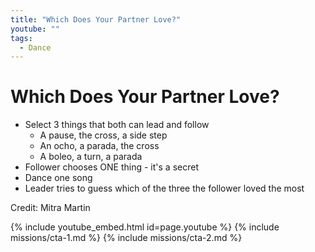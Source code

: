 ```yaml
---
title: "Which Does Your Partner Love?"
youtube: ""
tags:
  - Dance
---
```


# Which Does Your Partner Love? #

* Select 3 things that both can lead and follow
  * A pause, the cross, a side step
  * An ocho, a parada, the cross
  * A boleo, a turn, a parada
* Follower chooses ONE thing - it's a secret
* Dance one song
* Leader tries to guess which of the three the follower loved the most

Credit: Mitra Martin

{% include youtube_embed.html id=page.youtube %}
{% include missions/cta-1.md %}
{% include missions/cta-2.md %}
